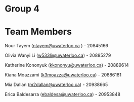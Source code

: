 # Group 4 
# Team Members
Nour Tayem (ntayem@uwaterloo.ca ) - 20845166

Olivia Wanyi Li (w533li@uwaterloo.ca) - 20885279 

Katherine Kononyuk (kkononyu@uwaterloo.ca) - 20889614

Kiana Moazzami (k3moazza@uwaterloo.ca) - 20886181

Mia Dallan (m2dallan@uwaterloo.ca) - 20938665

Erica Baldesarra (ebaldesa@uwaterloo.ca) - 20953848
